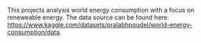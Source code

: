 This projects analysis world energy consumption with a focus on reneweable energy.
The data source can be found here: https://www.kaggle.com/datasets/pralabhpoudel/world-energy-consumption/data.
